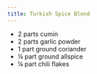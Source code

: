 ```yaml
---
title: Turkish Spice Blend
---
```

- 2 parts cumin
- 2 parts garlic powder
- 1 part ground coriander
- ¼ part ground allspice
- ¼ part chili flakes
